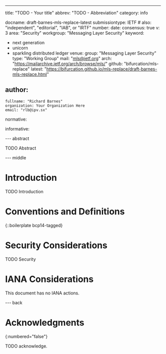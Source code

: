 ---
title: "TODO - Your title"
abbrev: "TODO - Abbreviation"
category: info

docname: draft-barnes-mls-replace-latest
submissiontype: IETF  # also: "independent", "editorial", "IAB", or "IRTF"
number:
date:
consensus: true
v: 3
area: "Security"
workgroup: "Messaging Layer Security"
keyword:
 - next generation
 - unicorn
 - sparkling distributed ledger
venue:
  group: "Messaging Layer Security"
  type: "Working Group"
  mail: "mls@ietf.org"
  arch: "https://mailarchive.ietf.org/arch/browse/mls/"
  github: "bifurcation/mls-replace"
  latest: "https://bifurcation.github.io/mls-replace/draft-barnes-mls-replace.html"

author:
 -
    fullname: "Richard Barnes"
    organization: Your Organization Here
    email: "rlb@ipv.sx"

normative:

informative:


--- abstract

TODO Abstract


--- middle

# Introduction

TODO Introduction


# Conventions and Definitions

{::boilerplate bcp14-tagged}


# Security Considerations

TODO Security


# IANA Considerations

This document has no IANA actions.


--- back

# Acknowledgments
{:numbered="false"}

TODO acknowledge.
